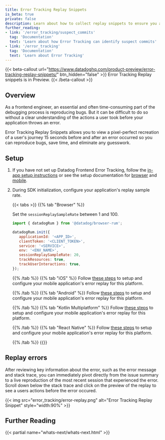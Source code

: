 ```yaml
---
title: Error Tracking Replay Snippets
is_beta: true
private: false
description: Learn about how to collect replay snippets to ensure you are seeing the issues that matter to you.
further_reading:
- link: '/error_tracking/suspect_commits'
  tag: 'Documentation'
  text: 'Learn about how Error Tracking can identify suspect commits'
- link: '/error_tracking'
  tag: 'Documentation'
  text: 'Learn about Error Tracking'
---
```


{{< beta-callout url="https://www.datadoghq.com/product-preview/error-tracking-replay-snippets/" btn_hidden="false"  >}}
Error Tracking Replay snippets is in Preview.
{{< /beta-callout >}}

## Overview

As a frontend engineer, an essential and often time-consuming part of the debugging process is reproducing bugs. But it can be difficult to do so without a clear understanding of the actions a user took before your application throws an error.

Error Tracking Replay Snippets allows you to view a pixel-perfect recreation of a user's journey 15 seconds before and after an error occurred so you can reproduce bugs, save time, and eliminate any guesswork.

## Setup

1. If you have not set up Datadog Frontend Error Tracking, follow the [in-app setup instructions][1] or see the setup documentation for [browser][2] and [mobile][3].
2. During SDK initialization, configure your application's replay sample rate. 

   {{< tabs >}}
   {{% tab "Browser" %}}

   Set the `sessionReplaySampleRate` between 1 and 100. 

   ```javascript
   import { datadogRum } from '@datadog/browser-rum';

   datadogRum.init({
      applicationId: '<APP_ID>',
      clientToken: '<CLIENT_TOKEN>',
      service: '<SERVICE>',
      env: '<ENV_NAME>',
      sessionReplaySampleRate: 20,
      trackResources: true,
      trackUserInteractions: true,
   });
   ```

   {{% /tab %}}
   {{% tab "iOS" %}}
   Follow [these steps][4] to setup and configure your mobile application's error replay for this platform.

   [4]: /real_user_monitoring/session_replay/mobile/setup_and_configuration/?tab=ios
   {{% /tab %}}
   {{% tab "Android" %}}
   Follow [these steps][5] to setup and configure your mobile application's error replay for this platform.

   [5]: /real_user_monitoring/session_replay/mobile/setup_and_configuration/?tab=android
   {{% /tab %}}
   {{% tab "Kotlin Multiplatform" %}}
   Follow [these steps][6] to setup and configure your mobile application's error replay for this platform.

   [6]: /real_user_monitoring/session_replay/mobile/setup_and_configuration/?tab=kotlinmultiplatform
   {{% /tab %}}
   {{% tab "React Native" %}}
   Follow [these steps][7] to setup and configure your mobile application's error replay for this platform.

   [7]: /real_user_monitoring/session_replay/mobile/setup_and_configuration/?tab=reactnative
   {{% /tab %}}
   {{</tabs>}}

## Replay errors
After reviewing key information about the error, such as the error message and stack trace, you can immediately pivot directly from the issue summary to a live reproduction of the most recent session that experienced the error. Scroll down below the stack trace and click on the preview of the replay to see a users actions before the error occured. 

{{< img src="error_tracking/error-replay.png" alt="Error Tracking Replay Snippet" style="width:90%" >}}

## Further Reading

{{< partial name="whats-next/whats-next.html" >}}

[1]: https://app.datadoghq.com/error-tracking/settings/setup/client
[2]: /error_tracking/frontend/browser#setup
[3]: /error_tracking/frontend/mobile
